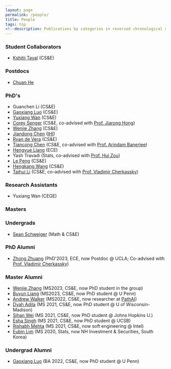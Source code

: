 ```yaml
---
layout: page
permalink: /people/
title: People
tags: top
<!--description: Publications by categories in reversed chronological order. -->
---
```


### Student Collaborators
- [Kshitij Tayal](https://www.kshitijtayal.com/) (CS&E)

### Postdocs 
- [Chuan He](https://chuanhe97.github.io/) 
  
### PhD's
 
- Guanchen Li (CS&E) 
- [Gaoxiang Luo](https://gaoxiangluo.github.io/index.html) (CS&E)
- [Yuxiang Wan](https://www.linkedin.com/in/yuxiang-wang-893b82b4) (CS&E)
- [Corey Senger](https://www.linkedin.com/in/corey-senger-69bbb3122/) (CS&E, co-advised with [Prof. Jiarong Hong](https://cse.umn.edu/me/jiarong-hong))
- [Wenjie Zhang](https://wenjie-zhang08.github.io/) (CS&E) 
- [Jiandong Chen](https://www.linkedin.com/in/jiandong-chen) ([IHI](https://healthinformatics.umn.edu/))
- [Ryan de Vera](https://www.linkedin.com/in/ryan-de-vera-b4374089) (CS&E)
- [Tiancong Chen](https://sites.google.com/view/tiancong-chen) (CS&E, co-advised with [Prof. Arindam Banerjee](https://arindam.cs.illinois.edu/))
- [Hengyue Liang](https://scholar.google.com/citations?user=aWVo5AEAAAAJ) (ECE)
- Yash Travadi (Stats, co-advised with [Prof. Hui Zou](http://users.stat.umn.edu/~zouxx019/))
- [Le Peng](https://sites.google.com/view/le-peng/) (CS&E)
- [Hengkang Wang](https://www.linkedin.com/in/hengkang-henry-wang-a1b293104/) (CS&E)
- [Taihui Li](https://taihui.github.io/) (CS&E, co-advised with [Prof. Vladimir Cherkassky](http://people.ece.umn.edu/~cherkass/))


### Research Assistants  
- Yuxiang Wan (CEGE)

### Masters

### Undergrads
- [Sean Schweiger](https://www.linkedin.com/in/sean-schweiger/) (Math & CS&E)

### PhD Alumni  
- [Zhong Zhuang](https://scholar.google.com/citations?user=rGGxUQEAAAAJ) (PhD'2023, ECE, now Postdoc @ UCLA; Co-advised with [Prof. Vladimir Cherkassky](http://people.ece.umn.edu/~cherkass/)) 

### Master Alumni
- [Wenjie Zhang](https://www.linkedin.com/in/wenjie-zhang-785771237/) (MS2023, CS&E, now PhD student in the group) 
- [Buyun Liang](https://www.buyunliang.org/) (MS2023, CS&E, now PhD student @ U Penn)
- [Andrew Walker](https://www.linkedin.com/in/andrewwalker-mn/) (MS2022, CS&E, now researcher at [PathAI](https://www.pathai.com/))
- [Dyah Adila](https://dyahadila.github.io/) (MS 2021, CS&E, now PhD student @ U of Wisconsin-Madison)
- [Sihan Wei](https://www.linkedin.com/in/sihanwei/) (MS 2021, CS&E, now PhD student @ Johns Hopkins U.)
- [Esha Singh](https://www.linkedin.com/in/esha-singh-582a17116/) (MS 2021, CS&E, now PhD student @ UCSB)
- [Rishabh Mehta](https://scholar.google.com/citations?user=BlkhvnAAAAAJ) (MS 2021, CS&E, now soft engineering @ Intel)
- [Eubin Lim](https://www.linkedin.com/in/eubin-lim/) (MS 2020, Stats, now NH Investment & Securities, South Korea)

### Undergrad Alumni 
- [Gaoxiang Luo](https://gaoxiangluo.github.io/index.html) (BA 2022, CS&E, now PhD student @ U Penn)